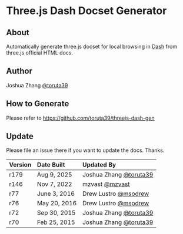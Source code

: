 Three.js Dash Docset Generator
==============================

## About

Automatically generate three.js docset for local browsing in [Dash](http://kapeli.com/dash) from three.js official HTML docs.

## Author
Joshua Zhang [@toruta39](https://twitter.com/toruta39)

## How to Generate

Please refer to <https://github.com/toruta39/threejs-dash-gen>

## Update

Please file an issue there if you want to update the docs. Thanks.

| Version | Date Built | Updated By |
|:------- |:---------- |:---------- |
| r179 | Aug 9, 2025   | Joshua Zhang [@toruta39](https://twitter.com/toruta39) |
| r146 | Nov 7, 2022   | mzvast [@mzvast](https://twitter.com/mzvast)           |
| r77  | June 3, 2016  | Drew Lustro [@msodrew](https://twitter.com/msodrew)    |
| r76  | May 20, 2016  | Drew Lustro [@msodrew](https://twitter.com/msodrew)    |
| r72  | Sep 30, 2015  | Joshua Zhang [@toruta39](https://twitter.com/toruta39) |
| r70  | Feb 25, 2015  | Joshua Zhang [@toruta39](https://twitter.com/toruta39) |
